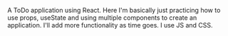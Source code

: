 A ToDo application using React. Here I'm basically just practicing how to use props, useState and using multiple components to create an application. I'll add more functionality as time goes. I use JS and CSS.
